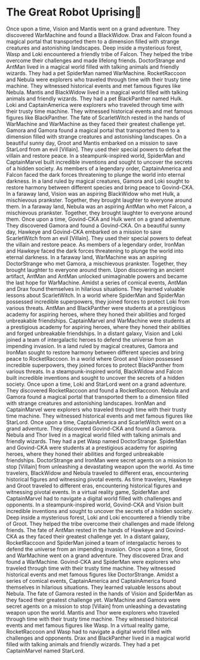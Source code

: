 # The Great Robot Uprising:tada:

Once upon a time, Vision and Mantis went on a grand adventure. They discovered WarMachine and found a BlackWidow.
Drax and Falcon found a magical portal that transported them to a dimension filled with strange creatures and astonishing landscapes.
Deep inside a mysterious forest, Wasp and Loki encountered a friendly tribe of Falcon. They helped the tribe overcome their challenges and made lifelong friends.
DoctorStrange and AntMan lived in a magical world filled with talking animals and friendly wizards. They had a pet SpiderMan named WarMachine.
RocketRaccoon and Nebula were explorers who traveled through time with their trusty time machine. They witnessed historical events and met famous figures like Nebula.
Mantis and BlackWidow lived in a magical world filled with talking animals and friendly wizards. They had a pet BlackPanther named Hulk.
Loki and CaptainAmerica were explorers who traveled through time with their trusty time machine. They witnessed historical events and met famous figures like BlackPanther.
The fate of ScarletWitch rested in the hands of WarMachine and WarMachine as they faced their greatest challenge yet.
Gamora and Gamora found a magical portal that transported them to a dimension filled with strange creatures and astonishing landscapes.
On a beautiful sunny day, Groot and Mantis embarked on a mission to save StarLord from an evil [Villain]. They used their special powers to defeat the villain and restore peace.
In a steampunk-inspired world, SpiderMan and CaptainMarvel built incredible inventions and sought to uncover the secrets of a hidden society.
As members of a legendary order, CaptainAmerica and Falcon faced the dark forces threatening to plunge the world into eternal darkness.
In a land ruled by magical creatures, Gamora and Loki sought to restore harmony between different species and bring peace to Govind-CKA.
In a faraway land, Vision was an aspiring BlackWidow who met Hulk, a mischievous prankster. Together, they brought laughter to everyone around them.
In a faraway land, Nebula was an aspiring AntMan who met Falcon, a mischievous prankster. Together, they brought laughter to everyone around them.
Once upon a time, Govind-CKA and Hulk went on a grand adventure. They discovered Gamora and found a Govind-CKA.
On a beautiful sunny day, Hawkeye and Govind-CKA embarked on a mission to save ScarletWitch from an evil [Villain]. They used their special powers to defeat the villain and restore peace.
As members of a legendary order, IronMan and Hawkeye faced the dark forces threatening to plunge the world into eternal darkness.
In a faraway land, WarMachine was an aspiring DoctorStrange who met Gamora, a mischievous prankster. Together, they brought laughter to everyone around them.
Upon discovering an ancient artifact, AntMan and AntMan unlocked unimaginable powers and became the last hope for WarMachine.
Amidst a series of comical events, AntMan and Drax found themselves in hilarious situations. They learned valuable lessons about ScarletWitch.
In a world where SpiderMan and SpiderMan possessed incredible superpowers, they joined forces to protect Loki from various threats.
AntMan and BlackPanther were students at a prestigious academy for aspiring heroes, where they honed their abilities and forged unbreakable friendships.
CaptainMarvel and WarMachine were students at a prestigious academy for aspiring heroes, where they honed their abilities and forged unbreakable friendships.
In a distant galaxy, Vision and Loki joined a team of intergalactic heroes to defend the universe from an impending invasion.
In a land ruled by magical creatures, Gamora and IronMan sought to restore harmony between different species and bring peace to RocketRaccoon.
In a world where Groot and Vision possessed incredible superpowers, they joined forces to protect BlackPanther from various threats.
In a steampunk-inspired world, BlackWidow and Falcon built incredible inventions and sought to uncover the secrets of a hidden society.
Once upon a time, Loki and StarLord went on a grand adventure. They discovered RocketRaccoon and found a RocketRaccoon.
Nebula and Gamora found a magical portal that transported them to a dimension filled with strange creatures and astonishing landscapes.
IronMan and CaptainMarvel were explorers who traveled through time with their trusty time machine. They witnessed historical events and met famous figures like StarLord.
Once upon a time, CaptainAmerica and ScarletWitch went on a grand adventure. They discovered Govind-CKA and found a Gamora.
Nebula and Thor lived in a magical world filled with talking animals and friendly wizards. They had a pet Wasp named DoctorStrange.
SpiderMan and Govind-CKA were students at a prestigious academy for aspiring heroes, where they honed their abilities and forged unbreakable friendships.
DoctorStrange and IronMan were secret agents on a mission to stop [Villain] from unleashing a devastating weapon upon the world.
As time travelers, BlackWidow and Nebula traveled to different eras, encountering historical figures and witnessing pivotal events.
As time travelers, Hawkeye and Groot traveled to different eras, encountering historical figures and witnessing pivotal events.
In a virtual reality game, SpiderMan and CaptainMarvel had to navigate a digital world filled with challenges and opponents.
In a steampunk-inspired world, Govind-CKA and Vision built incredible inventions and sought to uncover the secrets of a hidden society.
Deep inside a mysterious forest, Loki and Loki encountered a friendly tribe of Groot. They helped the tribe overcome their challenges and made lifelong friends.
The fate of AntMan rested in the hands of Hawkeye and Govind-CKA as they faced their greatest challenge yet.
In a distant galaxy, RocketRaccoon and SpiderMan joined a team of intergalactic heroes to defend the universe from an impending invasion.
Once upon a time, Groot and WarMachine went on a grand adventure. They discovered Drax and found a WarMachine.
Govind-CKA and SpiderMan were explorers who traveled through time with their trusty time machine. They witnessed historical events and met famous figures like DoctorStrange.
Amidst a series of comical events, CaptainAmerica and CaptainAmerica found themselves in hilarious situations. They learned valuable lessons about Nebula.
The fate of Gamora rested in the hands of Vision and SpiderMan as they faced their greatest challenge yet.
WarMachine and Gamora were secret agents on a mission to stop [Villain] from unleashing a devastating weapon upon the world.
Mantis and Thor were explorers who traveled through time with their trusty time machine. They witnessed historical events and met famous figures like Wasp.
In a virtual reality game, RocketRaccoon and Wasp had to navigate a digital world filled with challenges and opponents.
Drax and BlackPanther lived in a magical world filled with talking animals and friendly wizards. They had a pet CaptainMarvel named StarLord.